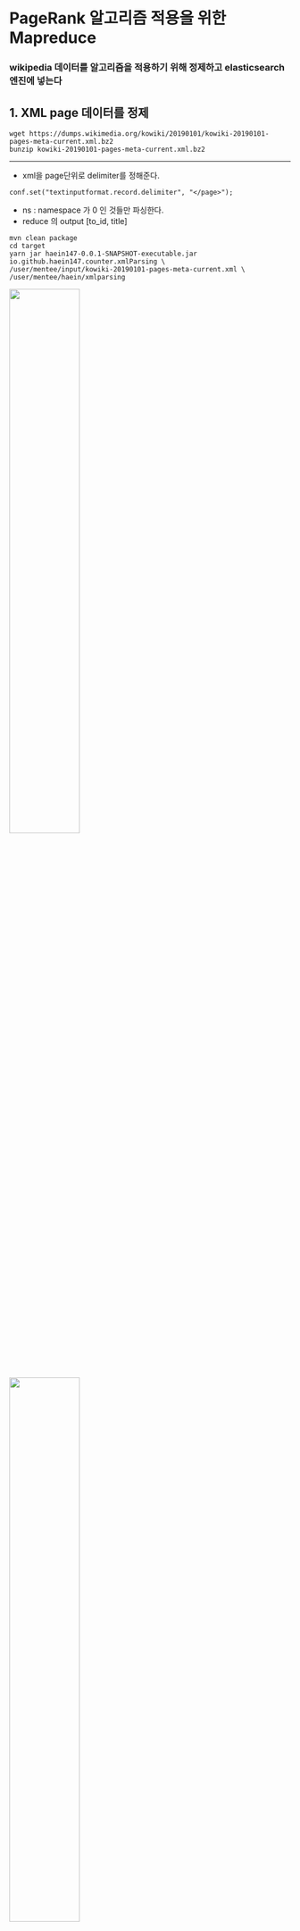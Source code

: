 

# PageRank 알고리즘 적용을 위한 Mapreduce

### wikipedia 데이터를 알고리즘을 적용하기 위해 정제하고 elasticsearch 엔진에 넣는다

## 1. XML page 데이터를 정제
```
wget https://dumps.wikimedia.org/kowiki/20190101/kowiki-20190101-pages-meta-current.xml.bz2
bunzip kowiki-20190101-pages-meta-current.xml.bz2
```
<hr />

- xml을 page단위로 delimiter를 정해준다.
```
conf.set("textinputformat.record.delimiter", "</page>");
```
- ns : namespace 가 0 인 것들만 파싱한다.
- reduce 의 output [to_id, title]

```
mvn clean package
cd target
yarn jar haein147-0.0.1-SNAPSHOT-executable.jar io.github.haein147.counter.xmlParsing \
/user/mentee/input/kowiki-20190101-pages-meta-current.xml \
/user/mentee/haein/xmlparsing
```

<div>
  <img width="50%" src="https://user-images.githubusercontent.com/43582223/52904613-bcb23680-3271-11e9-97c1-7cddf9faa6e0.png"></img>
 <img  width="50%" src="https://user-images.githubusercontent.com/43582223/52904938-06048500-3276-11e9-853c-57a1a2887339.png"></img>
</div>

<hr />


## 2. from_id와 to_id로 조인해주기 위해 정제
- from_id들이 있는 tsv파일을 dump 받는다.
- dump 받은 파일을 MYSQL에 넣는다.
- pl_id 와 pl_title, namepace 만 뽑아낸다.
- aws s3에 업로드
```
wget https://dumps.wikimedia.org/kowiki/20190101/kowiki-20190101-pagelinks.sql.gz
gunzip kowiki-20190101-pagelinks.sql.gz
mysql -uroot -pwikipedia WIKIPEDIA < kowiki-20190101-pagelinks.sql 
mysql -N -uroot -pwikipedia -e \
"SELECT pl_from, pl_title, pl_namespace FROM pagelinks;" WIKIPEDIA > pagelinks.tsv 
aws s3 cp pagelinks.tsv s3://encore-s3/
```

- tsv 파일의 title 앞에 namespace가 있는 것을 빼준다. 
- namespace 넘버 타이틀
```
yum install jq
curl https://dumps.wikimedia.org/kowiki/20190120/kowiki-20190120-siteinfo-namespaces.json.gz \
|zcat |jq -r '.query.namespaces | to_entries[] | .key +"\t"+ .value["*"]' 
```
<div>
<img  width="50%" src="https://user-images.githubusercontent.com/43582223/52904148-3bf03c00-326b-11e9-91c3-e5518777ec69.png"></img>
</div>
```
yarn jar haein147-0.0.1-SNAPSHOT-executable.jar io.github.haein147.properties.setNameSpace \
/user/mentee/input/pagelinks.tsv \
/user/mentee/haein/setnamespce
```


## 3. redirect 되는 페이지들을 정제한다. 
- redirect.tsv dump를 받아 id를 키로 잡고 Join 해준다.
```
wget https://dumps.wikimedia.org/kowiki/20190101/kowiki-20190101-redirect.sql.gz
gunzip kowiki-20190101-redirect.sql.gz
```
- pagelinks.tsv와 함께 redirect.tsv도 namespace가 0인것만 가져온다.
```
yarn jar haein147-0.0.1-SNAPSHOT-executable.jar io.github.haein147.properties.setNameSpace \
/user/mentee/input/redirect.tsv \
/user/mentee/haein/setnamespce_redirect 
```
<img src="https://user-images.githubusercontent.com/43582223/52905111-b2e00180-3278-11e9-872a-0dd6c70a59e5.png"></img>

